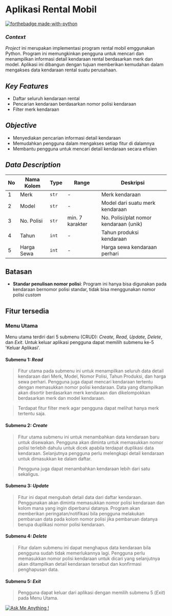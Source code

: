 # Aplikasi Rental Mobil
[![forthebadge made-with-python](http://ForTheBadge.com/images/badges/made-with-python.svg)](https://www.python.org/)

### _Context_
_Project_ ini merupakan implementasi program rental mobil emggunakan Python. Program ini memungkinkan pengguna untuk mencari dan menampilkan informasi detail kendaraan rental berdasarkan merk dan model. Aplikasi ini dibangun dengan tujuan memberikan kemudahan dalam mengakses data kendaraan rental suatu perusahaan.

## _Key Features_
- Daftar seluruh kendaraan rental
- Pencarian kendaraan berdasarkan nomor polisi kendaraan
- Filter merk kendaraan

## _Objective_
- Menyediakan pencarian informasi detail kendaraan
- Memudahkan pengguna dalam mengakses setiap fitur di dalamnya
- Membantu pengguna untuk mencari detail kendaraan secara efisien

## _Data Description_
| No | Nama Kolom | Type | Range | Deskripsi |
| ------ | ------ | ---- | ----- | --------- |
| 1 | Merk | `str` | - | Merk kendaraan |
| 2 | Model | `str` | - | Model dari suatu merk kendaraan |
| 3 | No. Polisi | `str` | min. 7 karakter | No. Polisi/plat nomor kendaraan (unik) |
| 4 | Tahun | `int` | - | Tahun produksi kendaraan |
| 5 | Harga Sewa | `int` | - | Harga sewa kendaraan perhari |

## Batasan
- __Standar penulisan nomor polisi__: Program ini hanya bisa digunakan pada kendaraan bernomor polisi standar, tidak bisa menggunakan nomor polisi _custom_

## Fitur tersedia
### Menu Utama
Menu utama terdiri dari 5 submenu (CRUD): _Create, Read, Update, Delete_, dan _Exit_. Untuk keluar aplikasi pengguna dapat memilih submenu ke-5 'Keluar Aplikasi'.

#### Submenu 1: _Read_

> Fitur utama pada submenu ini untuk menampilkan seluruh data detail kendaraan dari Merk, Model, Nomor Polisi, Tahun Produksi, dan harga sewa perhari. Pengguna juga dapat mencari kendaraan tertentu dengan memasukkan nomor polisi kendaraan. Data yang ditampilkan akan disortir berdasarkan merk kendaraan dan dikelompokkan berdasarkan merk dan model kendaraan.

> Terdapat fitur filter merk agar pengguna dapat melihat hanya merk tertentu saja.

#### Submenu 2: _Create_

> Fitur utama submenu ini untuk menambahkan data kendaraan baru untuk disewakan. Pengguna akan diminta untuk memasukkan nomor polisi terlebih dahulu untuk dicek apabila terdapat duplikasi data kendaraan. Selanjutnya pengguna perlu melengkapi detail kendaraan untuk dimasukkan ke dalam daftar.

> Pengguna juga dapat menambahkan kendaraan lebih dari satu sekaligus.

#### Submenu 3: _Update_

> Fitur ini dapat mengubah detail data dari daftar kendaraan. Penggunakan akan diminta memasukkan nomor polisi kendaraan dan kolom mana yang ingin diperbarui datanya. Program akan memberikan peringatan/notifikasi bila pengguna melakukan pembaruan data pada kolom nomor polisi jika pembaruan datanya berupa duplikasi nomor polisi kendaraan.

#### Submenu 4: _Delete_

> Fitur dalam submenu ini dapat menghapus data kendaraan bila pengguna sudah tidak memerlukannya lagi. Pengguna perlu memasukkan nomor polisi kendaraan untuk dicari yang selanjutnya akan ditampilkan detail kendaraan tersebut dan konfirmasi penghapusan data.

#### Submenu 5: _Exit_

> Pengguna dapat keluar dari aplikasi dengan memilih submenu 5 (_Exit_) pada Menu Utama.


 [![Ask Me Anything !](https://img.shields.io/badge/Ask%20me-anything-1abc9c.svg)](https://www.instagram.com/raka_id/)
